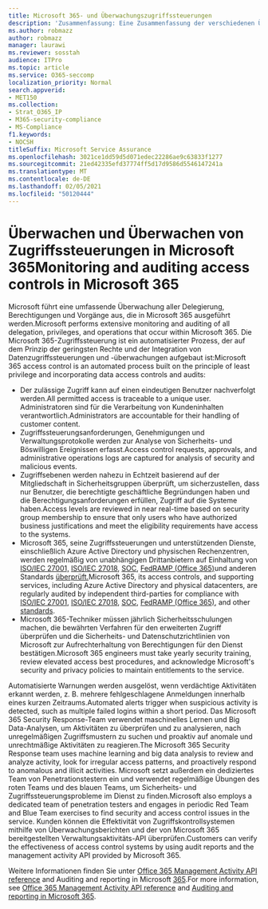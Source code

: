 ```yaml
---
title: Microsoft 365- und Überwachungszugriffssteuerungen
description: 'Zusammenfassung: Eine Zusammenfassung der verschiedenen Überwachungs- und Überwachungszugriffskontrollen, die in Microsoft 365 verfügbar sind.'
ms.author: robmazz
author: robmazz
manager: laurawi
ms.reviewer: sosstah
audience: ITPro
ms.topic: article
ms.service: O365-seccomp
localization_priority: Normal
search.appverid:
- MET150
ms.collection:
- Strat_O365_IP
- M365-security-compliance
- MS-Compliance
f1.keywords:
- NOCSH
titleSuffix: Microsoft Service Assurance
ms.openlocfilehash: 3021ce1dd59d5d071edec22286ae9c63833f1277
ms.sourcegitcommit: 21ed42335efd37774ff5d17d9586d5546147241a
ms.translationtype: MT
ms.contentlocale: de-DE
ms.lasthandoff: 02/05/2021
ms.locfileid: "50120444"
---
```

# <a name="monitoring-and-auditing-access-controls-in-microsoft-365"></a><span data-ttu-id="7ca5e-103">Überwachen und Überwachen von Zugriffssteuerungen in Microsoft 365</span><span class="sxs-lookup"><span data-stu-id="7ca5e-103">Monitoring and auditing access controls in Microsoft 365</span></span>

<span data-ttu-id="7ca5e-104">Microsoft führt eine umfassende Überwachung aller Delegierung, Berechtigungen und Vorgänge aus, die in Microsoft 365 ausgeführt werden.</span><span class="sxs-lookup"><span data-stu-id="7ca5e-104">Microsoft performs extensive monitoring and auditing of all delegation, privileges, and operations that occur within Microsoft 365.</span></span> <span data-ttu-id="7ca5e-105">Die Microsoft 365-Zugriffssteuerung ist ein automatisierter Prozess, der auf dem Prinzip der geringsten Rechte und der Integration von Datenzugriffssteuerungen und -überwachungen aufgebaut ist:</span><span class="sxs-lookup"><span data-stu-id="7ca5e-105">Microsoft 365 access control is an automated process built on the principle of least privilege and incorporating data access controls and audits:</span></span>

- <span data-ttu-id="7ca5e-106">Der zulässige Zugriff kann auf einen eindeutigen Benutzer nachverfolgt werden.</span><span class="sxs-lookup"><span data-stu-id="7ca5e-106">All permitted access is traceable to a unique user.</span></span> <span data-ttu-id="7ca5e-107">Administratoren sind für die Verarbeitung von Kundeninhalten verantwortlich.</span><span class="sxs-lookup"><span data-stu-id="7ca5e-107">Administrators are accountable for their handling of customer content.</span></span>
- <span data-ttu-id="7ca5e-108">Zugriffssteuerungsanforderungen, Genehmigungen und Verwaltungsprotokolle werden zur Analyse von Sicherheits- und Böswilligen Ereignissen erfasst.</span><span class="sxs-lookup"><span data-stu-id="7ca5e-108">Access control requests, approvals, and administrative operations logs are captured for analysis of security and malicious events.</span></span>
- <span data-ttu-id="7ca5e-109">Zugriffsebenen werden nahezu in Echtzeit basierend auf der Mitgliedschaft in Sicherheitsgruppen überprüft, um sicherzustellen, dass nur Benutzer, die berechtigte geschäftliche Begründungen haben und die Berechtigungsanforderungen erfüllen, Zugriff auf die Systeme haben.</span><span class="sxs-lookup"><span data-stu-id="7ca5e-109">Access levels are reviewed in near real-time based on security group membership to ensure that only users who have authorized business justifications and meet the eligibility requirements have access to the systems.</span></span>
- <span data-ttu-id="7ca5e-110">Microsoft 365, seine Zugriffssteuerungen und unterstützenden Dienste, einschließlich Azure Active Directory und physischen Rechenzentren, werden regelmäßig von unabhängigen Drittanbietern auf Einhaltung von [ISO/IEC 27001,](https://www.microsoft.com/TrustCenter/Compliance/iso-iec-27001) [ISO/IEC 27018,](https://www.microsoft.com/TrustCenter/Compliance/iso-iec-27018) [SOC,](https://www.microsoft.com/TrustCenter/Compliance/SOC) [FedRAMP (Office 365)](https://www.microsoft.com/TrustCenter/Compliance/FedRAMP)und anderen Standards [überprüft.](https://www.microsoft.com/TrustCenter/Compliance?service=Office#Icons)</span><span class="sxs-lookup"><span data-stu-id="7ca5e-110">Microsoft 365, its access controls, and supporting services, including Azure Active Directory and physical datacenters, are regularly audited by independent third-parties for compliance with [ISO/IEC 27001](https://www.microsoft.com/TrustCenter/Compliance/iso-iec-27001), [ISO/IEC 27018](https://www.microsoft.com/TrustCenter/Compliance/iso-iec-27018), [SOC](https://www.microsoft.com/TrustCenter/Compliance/SOC), [FedRAMP (Office 365)](https://www.microsoft.com/TrustCenter/Compliance/FedRAMP), and other [standards](https://www.microsoft.com/TrustCenter/Compliance?service=Office#Icons).</span></span>
- <span data-ttu-id="7ca5e-111">Microsoft 365-Techniker müssen jährlich Sicherheitsschulungen machen, die bewährten Verfahren für den erweiterten Zugriff überprüfen und die Sicherheits- und Datenschutzrichtlinien von Microsoft zur Aufrechterhaltung von Berechtigungen für den Dienst bestätigen.</span><span class="sxs-lookup"><span data-stu-id="7ca5e-111">Microsoft 365 engineers must take yearly security training, review elevated access best procedures, and acknowledge Microsoft's security and privacy policies to maintain entitlements to the service.</span></span>

<span data-ttu-id="7ca5e-112">Automatisierte Warnungen werden ausgelöst, wenn verdächtige Aktivitäten erkannt werden, z. B. mehrere fehlgeschlagene Anmeldungen innerhalb eines kurzen Zeitraums.</span><span class="sxs-lookup"><span data-stu-id="7ca5e-112">Automated alerts trigger when suspicious activity is detected, such as multiple failed logins within a short period.</span></span> <span data-ttu-id="7ca5e-113">Das Microsoft 365 Security Response-Team verwendet maschinelles Lernen und Big Data-Analysen, um Aktivitäten zu überprüfen und zu analysieren, nach unregelmäßigen Zugriffsmustern zu suchen und proaktiv auf anomale und unrechtmäßige Aktivitäten zu reagieren.</span><span class="sxs-lookup"><span data-stu-id="7ca5e-113">The Microsoft 365 Security Response team uses machine learning and big data analysis to review and analyze activity, look for irregular access patterns, and proactively respond to anomalous and illicit activities.</span></span> <span data-ttu-id="7ca5e-114">Microsoft setzt außerdem ein dediziertes Team von Penetrationstestern ein und verwendet regelmäßige Übungen des roten Teams und des blauen Teams, um Sicherheits- und Zugriffssteuerungsprobleme im Dienst zu finden.</span><span class="sxs-lookup"><span data-stu-id="7ca5e-114">Microsoft also employs a dedicated team of penetration testers and engages in periodic Red Team and Blue Team exercises to find security and access control issues in the service.</span></span> <span data-ttu-id="7ca5e-115">Kunden können die Effektivität von Zugriffskontrollsystemen mithilfe von Überwachungsberichten und der von Microsoft 365 bereitgestellten Verwaltungsaktivitäts-API überprüfen.</span><span class="sxs-lookup"><span data-stu-id="7ca5e-115">Customers can verify the effectiveness of access control systems by using audit reports and the management activity API provided by Microsoft 365.</span></span>

<span data-ttu-id="7ca5e-116">Weitere Informationen finden Sie unter [Office 365 Management Activity API reference](/office/office-365-management-api/office-365-management-activity-api-reference) and Auditing and reporting in Microsoft [365](assurance-auditing-and-reporting-overview.md).</span><span class="sxs-lookup"><span data-stu-id="7ca5e-116">For more information, see [Office 365 Management Activity API reference](/office/office-365-management-api/office-365-management-activity-api-reference) and [Auditing and reporting in Microsoft 365](assurance-auditing-and-reporting-overview.md).</span></span>
